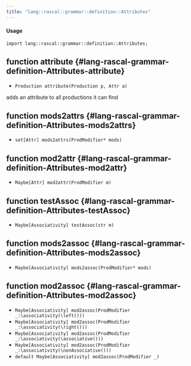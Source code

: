 ```yaml
---
title: "lang::rascal::grammar::definition::Attributes"
---
```


#### Usage

`import lang::rascal::grammar::definition::Attributes;`


## function attribute {#lang-rascal-grammar-definition-Attributes-attribute}

* ``Production attribute(Production p, Attr a)``

adds an attribute to all productions it can find

## function mods2attrs {#lang-rascal-grammar-definition-Attributes-mods2attrs}

* ``set[Attr] mods2attrs(ProdModifier* mods)``

## function mod2attr {#lang-rascal-grammar-definition-Attributes-mod2attr}

* ``Maybe[Attr] mod2attr(ProdModifier m)``

## function testAssoc {#lang-rascal-grammar-definition-Attributes-testAssoc}

* ``Maybe[Associativity] testAssoc(str m)``

## function mods2assoc {#lang-rascal-grammar-definition-Attributes-mods2assoc}

* ``Maybe[Associativity] mods2assoc(ProdModifier* mods)``

## function mod2assoc {#lang-rascal-grammar-definition-Attributes-mod2assoc}

* ``Maybe[Associativity] mod2assoc(ProdModifier _:\associativity(\left()))``
* ``Maybe[Associativity] mod2assoc(ProdModifier _:\associativity(\right()))``
* ``Maybe[Associativity] mod2assoc(ProdModifier _:\associativity(\associative()))``
* ``Maybe[Associativity] mod2assoc(ProdModifier _:\associativity(\nonAssociative()))``
* ``default Maybe[Associativity] mod2assoc(ProdModifier _)``


